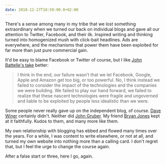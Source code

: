 ```yaml
---
date: 2018-12-27T18:59:00.0+02:00
---
```


There's a sense among many in my tribe that we lost something extraordinary when we turned our back on individual blogs and gave all our attention to Twitter, Facebook, and their ilk. Inspired writing and thinking turned into homogenized mush with click-bait headlines. Ads are everywhere, and the mechanisms that power them have been exploited for far more than just pure commercial gain.

It'd be easy to blame Facebook or Twitter of course, but I like [John Battelle's take](https://battellemedia.com/archives/2018/12/its-not-facebooks-fault-our-shadow-internet-constitution) better:

> I think in the end, our failure wasn’t that we let Facebook, Google, Apple and Amazon get too big, or too powerful. No, I think instead we failed to consider the impact of the technologies and the companies we were building. We failed to play our hand forward, we failed to realize that these nascent technologies were fragile and ungoverned and liable to be exploited by people less idealistic than we were.

Some people never really gave up on the independent blog, of course. [Dave Winer](http://scripting.com/) certainly didn't. Neither did [John Gruber](https://daringfireball.net/). My friend [Bryan Jones](https://prometheus.med.utah.edu/~bwjones/) kept at it faithfully. Kudos to them, and many more like them.

My own relationship with blogging has ebbed and flowed many times over the years. For a while, I was content to write elsewhere, or not at all, and turned my own website into nothing more than a calling card. I don't regret that, but I feel the urge to change the course again.

After a false start or three, here I go, again.
